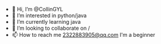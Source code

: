 - 👋 Hi, I’m @CollinGYL
- 👀 I’m interested in python/java
- 🌱 I’m currently learning java
- 💞️ I’m looking to collaborate on /
- 📫 How to reach me 2322883905@qq.com
I'm a beginner
<!---
CollinGYL/CollinGYL is a ✨ special ✨ repository because its `README.md` (this file) appears on your GitHub profile.
You can click the Preview link to take a look at your changes.
--->
